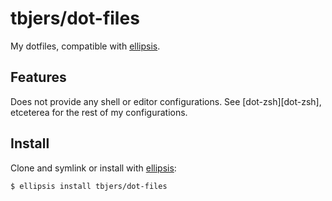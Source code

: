 # tbjers/dot-files
My dotfiles, compatible with [ellipsis][ellipsis].

## Features

Does not provide any shell or editor configurations. See [dot-zsh][dot-zsh], etceterea for the rest of my configurations.

## Install
Clone and symlink or install with [ellipsis][ellipsis]:

```
$ ellipsis install tbjers/dot-files
```

[ellipsis]: http://ellipsis.sh
